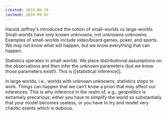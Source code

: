 ```yaml
---
created: 2024-08-29
lastmod: 2024-09-02
---
```


Harold Jeffrey's introduced the notion of small-worlds vs large-worlds. Small-worlds have only known unknowns, not unknowns unknowns. Examples of small-worlds include video/board games, poker, and sports. We may not know what will happen, but we know everything that can happen. 

Statistics operates in small-worlds. We place distributional assumptions on the observations and then infer the unknown parameters (but we know those parameters exist!). This is [[statistical inference]]. 

In large worlds, i.e., worlds with unknown unknowns, statistics stops to work. Things can happen that we can't know a priori that may affect our inferences. This is why inference in the realm of, e.g., geopolitics is extremely precarious: either you have to simplify the world so substantially that your model becomes useless, or you have to try and model very chaotic events which is dubious. 